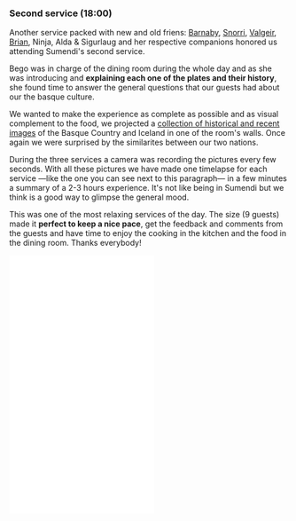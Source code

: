 <section class="main-content default-padding shadow-off">
  <div class="container">
    <div class="row">
      <div class="col-md-9">
        <div class="special-heading">
          <h3 class="fancy default"><span>Second service (18:00)</span></h3>
        </div>
        <div class="row">
          <div class="col-md-6">
            <p>
              Another service packed with new and old friens: <a href="http://waterpigs.co.uk/">Barnaby</a>, <a href="http://borgarmynd.com/">Snorri</a>, <a href="http://www.the-disorganization.com/">Valgeir</a>, <a href="http://suda.co.uk/">Brian</a>, Ninja, Alda &amp; Sigurlaug and her respective companions honored us attending Sumendi's second service.
            </p>
            <p>
              Bego was in charge of the dining room during the whole day and as she was introducing and <strong>explaining each one of the plates and their history</strong>, she found time to answer the general questions that our guests had about our the basque culture.
            </p>
            <p>
              We wanted to make the experience as complete as possible and as visual complement to the food, we projected a <a href="https://speakerdeck.com/_aitor/sumendi-edition-number-1">collection of historical and recent images</a> of the Basque Country and Iceland in one of the room's walls. Once again we were surprised by the similarites between our two nations.
            </p>
          </div>
          <div class="col-md-6">
            <p>
              During the three services a camera was recording the pictures every few seconds. With all these pictures we have made <span class="highlight-text">one timelapse for each service</span> —like the one you can see next to this paragraph— in a few minutes a summary of a 2-3 hours experience. It's not like being in Sumendi but we think is a good way to glimpse the general mood.
            </p>
            <p>
              This was one of the most relaxing services of the day. The size (9 guests) made it <strong>perfect to keep a nice pace</strong>, get the feedback and comments from the guests and have time to enjoy the cooking in the kitchen and the food in the dining room. Thanks everybody!
            </p>
          </div>
        </div>
      </div>
      <div class="col-md-3">
        <div class="video-builder">
          <div class="videoWrapper">
            <iframe src="//player.vimeo.com/video/79704401?byline=0&amp;portrait=0" width="262" height="466" frameborder="0" webkitallowfullscreen mozallowfullscreen allowfullscreen></iframe>
          </div>
        </div>
      </div>
    </div>
  </div>
</section>